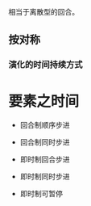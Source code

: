 相当于离散型的回合。

## 按对称

### 演化的时间持续方式



# 要素之时间

- 回合制顺序步进

- 回合制同时步进

- 即时制回合步进

- 即时制同时步进

- 即时制可暂停

